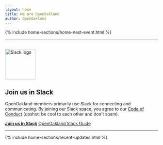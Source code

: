 ```yaml
---
layout: home
title: We are OpenOakland
author: OpenOakland
---
```



<!--- The "Hero" section at the top of the home page is an include in the layouts/home.html file and is editable by opening the includes/home-sections/home-hero.html file. -->


<!--- Section: Next Event -->
{% include home-sections/home-next-event.html %}


<!--- Section: Slack -->
<hr class="hr-home">
<section class="row" style="margin-top:-2rem;">
  <div class="col-2">
    <img class="img-fluid" alt="Slack logo" src="/assets/images/OO-on-Slack-300x128.png" width="100" style="margin-top:50px;" />
  </div>

  <div class="col-10">
    <h2>Join us in Slack</h2>
  </div>

  <div class="col-12">
    <p>OpenOakland members primarily use Slack for connecting and communicating. By joining our Slack space, you agree to our <a href="/code-of-conduct">Code of Conduct</a> (upshot: be cool to each other and don't spam).</p>
    <p><strong><a class="btn btn-primary" href="https://join.slack.com/t/openoakland/shared_invite/zt-n4d7tx2t-UVIN7a769e4oc9j7PgM3HA">Join us in Slack</a></strong> <a class="btn btn-link brand-link" href="https://docs.google.com/document/d/1VWZQ_3ehP5j0IOTY0nJClvQPll3ivSkuAdh5YsOhO_U/edit?usp=sharing">OpenOakland Slack Guide</a></p>
  </div>

</section>
<hr class="hr-home">

<!--- Section: Latest Updates -->
<div class="latest-updates"> {% include home-sections/recent-updates.html %} </div>
